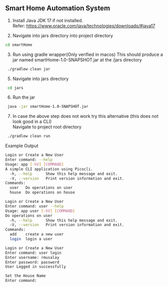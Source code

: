 ## Smart Home Automation System


1. Install Java JDK 17 if not installed. \
   Refer: https://www.oracle.com/java/technologies/downloads/#java17

2. Navigate into jars directory into project directory
```bash
cd smartHome
```
3. Run using gradle wrapper(Only verified in macos)
   This should produce a jar named smartHome-1.0-SNAPSHOT.jar at the /jars directory
```bash
 ./gradlew clean jar
```

5. Navigate into jars directory
```bash
 cd jars
```

6. Run the jar
```bash
 java -jar smartHome-1.0-SNAPSHOT.jar
```

7. In case the above step does not work try this alternative (this does not look good in a CLI) \
   Navigate to project root directory
```bash
 ./gradlew clean run
```


Example Output

```bash
Login or Create a New User
Enter command: --help
Usage: app [-hV] [COMMAND]
A simple CLI application using Picocli.
  -h, --help      Show this help message and exit.
  -V, --version   Print version information and exit.
Commands:
  user   Do operations on user
  house  Do operations on house

Login or Create a New User
Enter command: user --help
Usage: app user [-hV] [COMMAND]
Do operations on user
  -h, --help      Show this help message and exit.
  -V, --version   Print version information and exit.
Commands:
  add    create a new user
  login  login a user

Login or Create a New User
Enter command: user login
Enter username: rmusalay
Enter password: password
User Logged in successfully

Set the House Name
Enter command:
```
